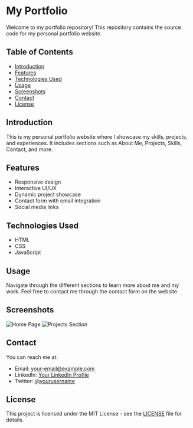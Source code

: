 # My Portfolio

Welcome to my portfolio repository! This repository contains the source code for my personal portfolio website.

## Table of Contents

- [Introduction](#introduction)
- [Features](#features)
- [Technologies Used](#technologies-used)
- [Usage](#usage)
- [Screenshots](#screenshots)
- [Contact](#contact)
- [License](#license)

## Introduction

This is my personal portfolio website where I showcase my skills, projects, and experiences. It includes sections such as About Me, Projects, Skills, Contact, and more.

## Features

- Responsive design
- Interactive UI/UX
- Dynamic project showcase
- Contact form with email integration
- Social media links

## Technologies Used

- HTML
- CSS
- JavaScript

## Usage

Navigate through the different sections to learn more about me and my work. Feel free to contact me through the contact form on the website.

## Screenshots

![Home Page](path/to/screenshot1.png)
![Projects Section](path/to/screenshot2.png)

## Contact

You can reach me at:
- Email: your-email@example.com
- LinkedIn: [Your LinkedIn Profile](https://www.linkedin.com/in/yourprofile)
- Twitter: [@yourusername](https://twitter.com/yourusername)

## License

This project is licensed under the MIT License - see the [LICENSE](LICENSE) file for details.

